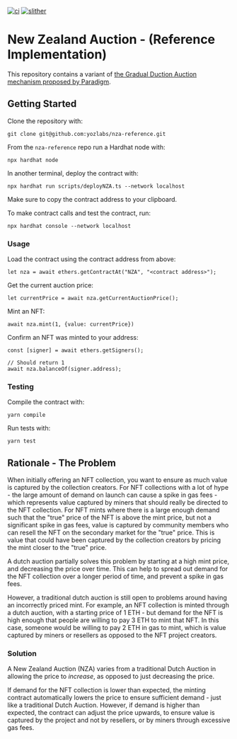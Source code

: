 [![ci](https://github.com/yozlabs/nza/actions/workflows/run_tests.yml/badge.svg)](https://github.com/yozlabs/nza/actions/workflows/run_tests.yml)
[![slither](https://github.com/yozlabs/nza/actions/workflows/run_static_analysis.yml/badge.svg)](https://github.com/yozlabs/nza/actions/workflows/run_static_analysis.yml)

# New Zealand Auction - (Reference Implementation)

This repository contains a variant of [the Gradual Duction Auction mechanism proposed by Paradigm](https://www.paradigm.xyz/2022/04/gda).

## Getting Started

Clone the repository with:

```
git clone git@github.com:yozlabs/nza-reference.git
```

From the `nza-reference` repo run a Hardhat node with:

```
npx hardhat node
```

In another terminal, deploy the contract with:

```
npx hardhat run scripts/deployNZA.ts --network localhost
```

Make sure to copy the contract address to your clipboard.

To make contract calls and test the contract, run:

```
npx hardhat console --network localhost
```

### Usage

Load the contract using the contract address from above:

```
let nza = await ethers.getContractAt("NZA", "<contract address>");
```

Get the current auction price:

```
let currentPrice = await nza.getCurrentAuctionPrice();
```

Mint an NFT:

```
await nza.mint(1, {value: currentPrice})
```

Confirm an NFT was minted to your address:

```
const [signer] = await ethers.getSigners();

// Should return 1
await nza.balanceOf(signer.address);
```

### Testing

Compile the contract with:

```
yarn compile
```

Run tests with:

```
yarn test
```

## Rationale - The Problem

When initially offering an NFT collection, you want to ensure as much value is captured by the collection creators. For NFT collections with a lot of hype - the large amount of demand on launch can cause a spike in gas fees - which represents value captured by miners that should really be directed to the NFT collection. For NFT mints where there is a large enough demand such that the "true" price of the NFT is above the mint price, but not a significant spike in gas fees, value is captured by community members who can resell the NFT on the secondary market for the "true" price. This is value that could have been captured by the collection creators by pricing the mint closer to the "true" price.

A dutch auction partially solves this problem by starting at a high mint price, and decreasing the price over time. This can help to spread out demand for the NFT collection over a longer period of time, and prevent a spike in gas fees.

However, a traditional dutch auction is still open to problems around having an incorrectly priced mint. For example, an NFT collection is minted through a dutch auction, with a starting price of 1 ETH - but demand for the NFT is high enough that people are willing to pay 3 ETH to mint that NFT. In this case, someone would be willing to pay 2 ETH in gas to mint, which is value captured by miners or resellers as opposed to the NFT project creators.

### Solution

A New Zealand Auction (NZA) varies from a traditional Dutch Auction in allowing the price to _increase_, as opposed to just decreasing the price.

If demand for the NFT collection is lower than expected, the minting contract automatically lowers the price to ensure sufficient demand - just like a traditional Dutch Auction. However, if demand is higher than expected, the contract can adjust the price upwards, to ensure value is captured by the project and not by resellers, or by miners through excessive gas fees.
